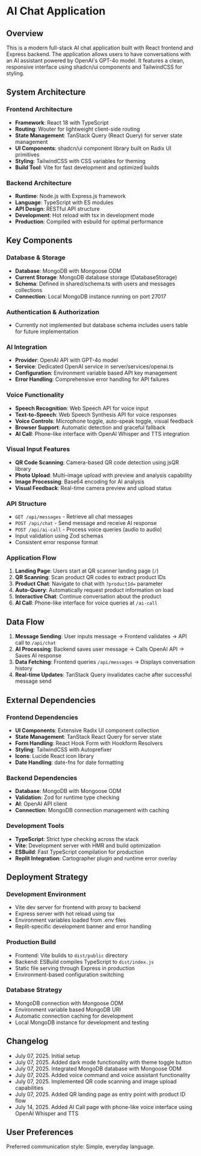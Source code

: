 # AI Chat Application

## Overview

This is a modern full-stack AI chat application built with React frontend and Express backend. The application allows users to have conversations with an AI assistant powered by OpenAI's GPT-4o model. It features a clean, responsive interface using shadcn/ui components and TailwindCSS for styling.

## System Architecture

### Frontend Architecture
- **Framework**: React 18 with TypeScript
- **Routing**: Wouter for lightweight client-side routing
- **State Management**: TanStack Query (React Query) for server state management
- **UI Components**: shadcn/ui component library built on Radix UI primitives
- **Styling**: TailwindCSS with CSS variables for theming
- **Build Tool**: Vite for fast development and optimized builds

### Backend Architecture
- **Runtime**: Node.js with Express.js framework
- **Language**: TypeScript with ES modules
- **API Design**: RESTful API structure
- **Development**: Hot reload with tsx in development mode
- **Production**: Compiled with esbuild for optimal performance

## Key Components

### Database & Storage
- **Database**: MongoDB with Mongoose ODM
- **Current Storage**: MongoDB database storage (DatabaseStorage)
- **Schema**: Defined in shared/schema.ts with users and messages collections
- **Connection**: Local MongoDB instance running on port 27017

### Authentication & Authorization
- Currently not implemented but database schema includes users table for future implementation

### AI Integration
- **Provider**: OpenAI API with GPT-4o model
- **Service**: Dedicated OpenAI service in server/services/openai.ts
- **Configuration**: Environment variable based API key management
- **Error Handling**: Comprehensive error handling for API failures

### Voice Functionality
- **Speech Recognition**: Web Speech API for voice input
- **Text-to-Speech**: Web Speech Synthesis API for voice responses
- **Voice Controls**: Microphone toggle, auto-speak toggle, visual feedback
- **Browser Support**: Automatic detection and graceful fallback
- **AI Call**: Phone-like interface with OpenAI Whisper and TTS integration

### Visual Input Features
- **QR Code Scanning**: Camera-based QR code detection using jsQR library
- **Photo Upload**: Multi-image upload with preview and analysis capability
- **Image Processing**: Base64 encoding for AI analysis
- **Visual Feedback**: Real-time camera preview and upload status

### API Structure
- `GET /api/messages` - Retrieve all chat messages
- `POST /api/chat` - Send message and receive AI response
- `POST /api/ai-call` - Process voice queries (audio to audio)
- Input validation using Zod schemas
- Consistent error response format

### Application Flow
1. **Landing Page**: Users start at QR scanner landing page (`/`)
2. **QR Scanning**: Scan product QR codes to extract product IDs
3. **Product Chat**: Navigate to chat with `?productId=` parameter
4. **Auto-Query**: Automatically request product information on load
5. **Interactive Chat**: Continue conversation about the product
6. **AI Call**: Phone-like interface for voice queries at `/ai-call`

## Data Flow

1. **Message Sending**: User inputs message → Frontend validates → API call to `/api/chat`
2. **AI Processing**: Backend saves user message → Calls OpenAI API → Saves AI response
3. **Data Fetching**: Frontend queries `/api/messages` → Displays conversation history
4. **Real-time Updates**: TanStack Query invalidates cache after successful message send

## External Dependencies

### Frontend Dependencies
- **UI Components**: Extensive Radix UI component collection
- **State Management**: TanStack React Query for server state
- **Form Handling**: React Hook Form with Hookform Resolvers
- **Styling**: TailwindCSS with Autoprefixer
- **Icons**: Lucide React icon library
- **Date Handling**: date-fns for date formatting

### Backend Dependencies
- **Database**: MongoDB with Mongoose ODM
- **Validation**: Zod for runtime type checking
- **AI**: OpenAI API client
- **Connection**: MongoDB connection management with caching

### Development Tools
- **TypeScript**: Strict type checking across the stack
- **Vite**: Development server with HMR and build optimization
- **ESBuild**: Fast TypeScript compilation for production
- **Replit Integration**: Cartographer plugin and runtime error overlay

## Deployment Strategy

### Development Environment
- Vite dev server for frontend with proxy to backend
- Express server with hot reload using tsx
- Environment variables loaded from .env files
- Replit-specific development banner and error handling

### Production Build
- Frontend: Vite builds to `dist/public` directory
- Backend: ESBuild compiles TypeScript to `dist/index.js`
- Static file serving through Express in production
- Environment-based configuration switching

### Database Strategy
- MongoDB connection with Mongoose ODM
- Environment variable based MongoDB URI
- Automatic connection caching for development
- Local MongoDB instance for development and testing

## Changelog
- July 07, 2025. Initial setup
- July 07, 2025. Added dark mode functionality with theme toggle button
- July 07, 2025. Integrated MongoDB database with Mongoose ODM
- July 07, 2025. Added voice command and voice assistant functionality
- July 07, 2025. Implemented QR code scanning and image upload capabilities
- July 07, 2025. Added QR landing page as entry point with product ID flow
- July 14, 2025. Added AI Call page with phone-like voice interface using OpenAI Whisper and TTS

## User Preferences

Preferred communication style: Simple, everyday language.